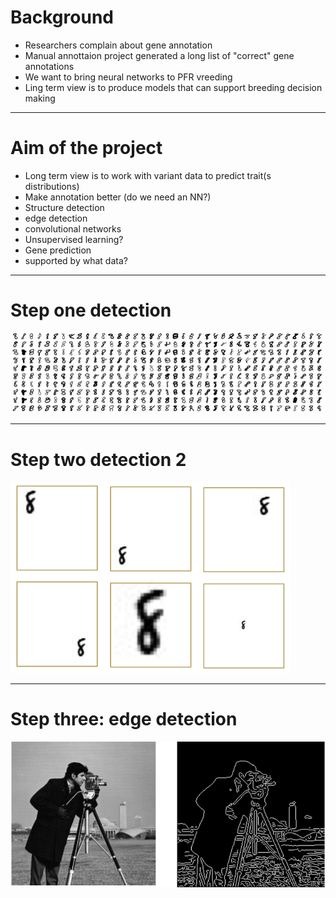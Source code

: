# Background

* Researchers complain about gene annotation
* Manual annottaion project generated a long list of "correct" gene annotations
* We want to bring neural networks to PFR vreeding
* Ling term view is to produce models that can support breeding decision making

---

# Aim of the project

* Long term view is to work with variant data to predict trait(s distributions)
* Make annotation better (do we need an NN?) 
* Structure detection
 * edge detection
 * convolutional networks
 * Unsupervised learning?
* Gene prediction
 * supported by what data? 


---

# Step one detection 

![edge](assets/handwritten.png)

---

# Step two detection 2

![edge](assets/variability.png)

---

# Step three: edge detection

![edge](assets/edge2.png)


